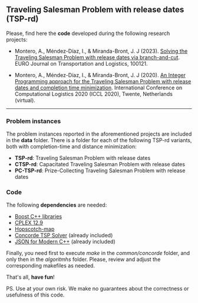 ## Traveling Salesman Problem with release dates (TSP-rd)

Please, find here the **code** developed during the following research projects:

- Montero, A., Méndez-Díaz, I., & Miranda-Bront, J. J (2023). [Solving the Traveling Salesman Problem with release dates via branch-and-cut](https://www.sciencedirect.com/science/article/pii/S2192437623000183). EURO Journal on Transportation and Logistics, 100121.

- Montero, A., Méndez-Díaz, I., & Miranda-Bront, J. J (2020). [An Integer Programming approach for the Traveling Salesman Problem with release dates and completion time minimization](https://iccl2021.nl/wp-content/uploads/2020/09/BookOfAbstractsICCL2020-v20200919.pdf#page=93). International Conference on Computational Logistics 2020 (ICCL 2020), Twente, Netherlands (virtual).

---

### Problem instances

The problem instances reported in the aforementioned projects are included in the **data** folder. There is a folder for each of the following TSP-rd variants, both with completion-time and distance minimization:

 - **TSP-rd**: Traveling Salesman Problem with release dates
 - **CTSP-rd**: Capacitated Traveling Salesman Problem with release dates
 - **PC-TSP-rd**: Prize-Collecting Traveling Salesman Problem with release dates

### Code

The following **dependencies** are needed:

- [Boost C++ libraries](https://www.boost.org/doc/libs/1_66_0/libs/graph/doc/index.html)
- [CPLEX 12.9](https://www.ibm.com/products/ilog-cplex-optimization-studio)
- [Hopscotch-map](https://github.com/Tessil/hopscotch-map)
- [Concorde TSP Solver](https://www.math.uwaterloo.ca/tsp/concorde/index.html) (already included)
- [JSON for Modern C++](https://github.com/nlohmann) (already included)

Finally, you need first to execute *make* in the *common/concorde* folder, and only then in the *algoritmhs* folder. Please, review and adjust the corresponding makefiles as needed.

That's all, **have fun**!

PS. Use at your own risk.  We make no guarantees about the correctness or usefulness of this code.
